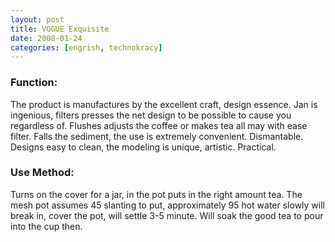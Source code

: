 ```yaml
---
layout: post
title: VOGUE Exquisite
date: 2008-01-24
categories: [engrish, technokracy] 
---
```


### Function:

The product is manufactures by the excellent craft, design essence. Jan is ingenious, filters presses the net design to be possible to cause you regardless of. Flushes adjusts the coffee or makes tea all may with ease filter. Falls the sediment, the use is extremely convenient. Dismantable. Designs easy to clean, the modeling is unique, artistic. Practical.

### Use Method:

Turns on the cover for a jar, in the pot puts in the right amount tea. The mesh pot assumes 45 slanting to put, approximately 95 hot water slowly will break in, cover the pot, will settle 3-5 minute. Will soak the good tea to pour into the cup then.
